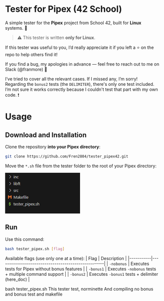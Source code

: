 # Tester for Pipex (42 School)

A simple tester for the **Pipex** project from School 42, built for **Linux** systems. 🐧

> ⚠️ This tester is written **only for Linux**.

If this tester was useful to you, I’d really appreciate it if you left a ⭐ on the repo to help others find it!

If you find a bug, my apologies in advance — feel free to reach out to me on Slack (@franmore) 📧

I’ve tried to cover all the relevant cases. If I missed any, I’m sorry!  
Regarding the `bonus2` tests (the `DELIMITER`), there's only one test included. I’m not sure it works correctly because I couldn't test that part with my own code. ❗


# Usage

## Download and Installation

Clone the repository **into your Pipex directory**:

```bash
git clone https://github.com/Fren2804/tester_pipex42.git

```
Move the `*.sh` file from the tester folder to the root of your Pipex directory:

![Files Organization](Files_Org.png)

## Run
Use this command:
```bash
bash tester_pipex.sh [flag]

```
Available flags (use only one at a time):
| Flag      | Description                                         |
|-----------|-----------------------------------------------------|
| `-nobonus` | Executes tests for Pipex without bonus features     |
| `-bonus1`  | Executes `-nobonus` tests + multiple command support |
| `-bonus2`  | Executes `-bonus1` tests + delimiter (here_doc)     |


 bash tester_pipex.sh
 This tester test, norminette
 And compiling no bonus and bonus test and makefile
 
